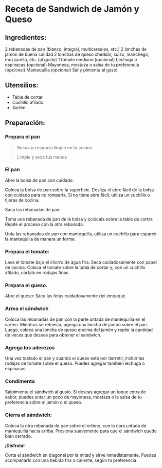 # Receta de Sandwich de Jamón y Queso

## Ingredientes:

2 rebanadas de pan (blanco, integral, multicereales, etc.)
2 lonchas de jamón de buena calidad
2 lonchas de queso cheddar, suizo, manchego, mozzarella, etc. (al gusto)
1 tomate mediano (opcional)
Lechuga o espinacas (opcional)
Mayonesa, mostaza o salsa de tu preferencia (opcional)
Mantequilla (opcional)
Sal y pimienta al gusto

## Utensilios:

- Tabla de cortar
- Cuchillo afilado
- Sartén

## Preparación:

### Prepara el pan

> Busca un espacio limpio en tu cocina

> Limpia y seca tus manos

### El pan

Abre la bolsa de pan con cuidado:

Coloca la bolsa de pan sobre la superficie. Desliza el abre fácil de la bolsa con cuidado para no romperla. Si no tiene abre fácil, utiliza un cuchillo o tijeras de cocina.

Saca las rebanadas de pan:

Toma una rebanada de pan de la bolsa y colócala sobre la tabla de cortar. Repite el proceso con la otra rebanada.

Unta las rebanadas de pan con mantequilla, utiliza un cuchillo para esparcir la mantequilla de manera uniforme.

### Prepara el tomate:

Lava el tomate bajo el chorro de agua fría. Seca cuidadosamente con papel de cocina. Coloca el tomate sobre la tabla de cortar y, con un cuchillo afilado, córtalo en rodajas finas.

### Prepara el queso.

Abre el queso:
Sáca las fetas cuidadosamente del empaque.

### Arma el sándwich

Coloca las rebanadas de pan con la parte untada de mantequilla en el sarten.
Mientras se retuesta, agrega una loncha de jamón sobre el pan. Luego, coloca una loncha de queso encima del jamón y repite la cantidad de veces que desees para obtener el sandwich.

### Agrega los aderezos

Una vez tostado el pan y cuando el queso esté por derretir, incluir las rodajas de tomate sobre el queso. Puedes agregar también lechuga o espinacas.

### Condimenta

Salpimienta el sándwich al gusto. Si deseas agregar un toque extra de sabor, puedes untar un poco de mayonesa, mostaza o la salsa de tu preferencia sobre el jamón o el queso.

### Cierra el sándwich:

Coloca la otra rebanada de pan sobre el relleno, con la cara untada de mantequilla hacia arriba. Presiona suavemente para que el sándwich quede bien cerrado.

**¡Disfruta!**

Corta el sándwich en diagonal por la mitad y sirve inmediatamente. Puedes acompañarlo con una bebida fría o caliente, según tu preferencia.
